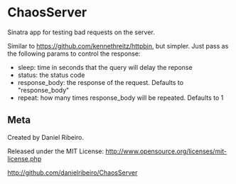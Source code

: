 # ChaosServer
Sinatra app for testing bad requests on the server.

Similar to https://github.com/kennethreitz/httpbin, but simpler. Just pass as the following params to control the response:

* sleep: time in seconds that the query will delay the reponse
* status: the status code
* response_body: the response of the request. Defaults to "response_body"
* repeat: how many times response_body will be repeated. Defaults to 1

Meta
----

Created by Daniel Ribeiro.

Released under the MIT License: http://www.opensource.org/licenses/mit-license.php

http://github.com/danielribeiro/ChaosServer
